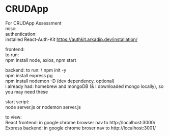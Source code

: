 # CRUDApp
For CRUDApp Assessment\
misc: \
authentication: \
 installed React-Auth-Kit https://authkit.arkadip.dev/installation/

frontend:\
to run:\
npm install node, axios,
 npm start

backend:
to run: \ 
 npm init -y\
 npm install express pg\
 npm install nodemon -D (dev dependency, optional)\
 i already had: homebrew and mongoDB (& I downloaded mongo locally), so you may need these

start script:\
 node server.js
 or nodemon server.js
 
to view:\
React frontend: in google chrome browser nav to http://localhost:3000/ \
Express backend: in google chrome broser nav to http://localhost:3001/